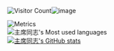 ![Visitor Count](https://profile-counter.glitch.me/4cesec/count.svg)![image](https://user-images.githubusercontent.com/80591549/193733756-318127aa-fa3e-4e85-bec6-d19b655e6092.png)
<!--
**4cesec/4cesec** is a ✨ _special_ ✨ repository because its `README.md` (this file) appears on your GitHub profile.

Here are some ideas to get you started:

- 🔭 I’m currently working on ...
- 🌱 I’m currently learning ...
- 👯 I’m looking to collaborate on ...
- 🤔 I’m looking for help with ...
- 💬 Ask me about ...
- 📫 How to reach me: ...
- 😄 Pronouns: ...
- ⚡ Fun fact: ...
-->

![Metrics](https://metrics.lecoq.io/4cesec?template=classic&isocalendar=1&base=header%2C%20activity%2C%20community%2C%20repositories%2C%20metadata&base.indepth=false&base.hireable=false&base.skip=false&isocalendar=false&isocalendar.duration=half-year&config.timezone=Asia%2FShanghai)  
![主席同志's Most used languages](https://github-readme-stats.vercel.app/api/top-langs?username=4cesec&show_icons=true&count_private=true&theme=gotham)  
[![主席同志's GitHub stats](https://github-readme-stats.vercel.app/api?username=4cesec&show_icons=true&theme=radical)](https://github.com/anuraghazra/github-readme-stats)  
